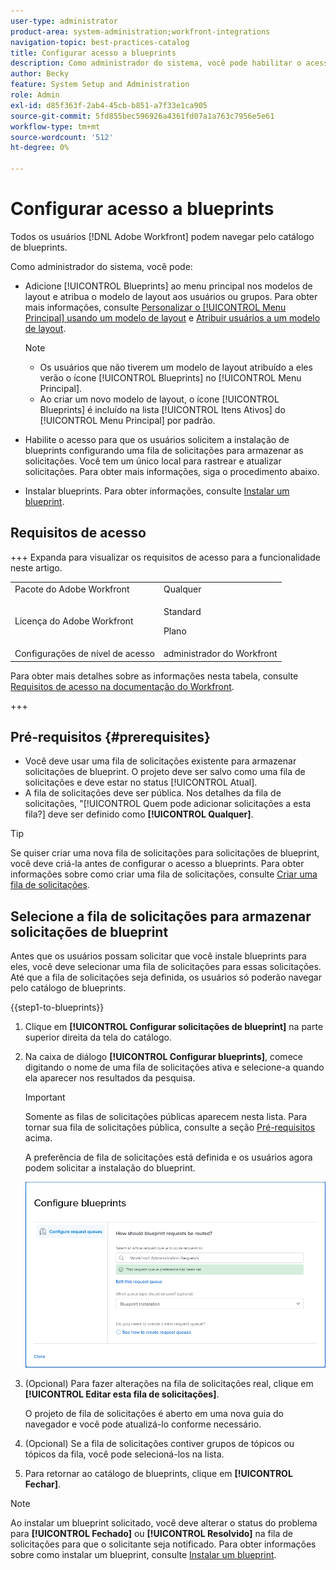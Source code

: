 ```yaml
---
user-type: administrator
product-area: system-administration;workfront-integrations
navigation-topic: best-practices-catalog
title: Configurar acesso a blueprints
description: Como administrador do sistema, você pode habilitar o acesso para que os usuários solicitem a instalação de blueprints configurando uma fila de solicitações para armazenar as solicitações. Você tem um único local para rastrear e atualizar solicitações.
author: Becky
feature: System Setup and Administration
role: Admin
exl-id: d85f363f-2ab4-45cb-b851-a7f33e1ca905
source-git-commit: 5fd855bec596926a4361fd07a1a763c7956e5e61
workflow-type: tm+mt
source-wordcount: '512'
ht-degree: 0%

---
```


# Configurar acesso a blueprints

Todos os usuários [!DNL Adobe Workfront] podem navegar pelo catálogo de blueprints.

Como administrador do sistema, você pode:

* Adicione [!UICONTROL Blueprints] ao menu principal nos modelos de layout e atribua o modelo de layout aos usuários ou grupos. Para obter mais informações, consulte [Personalizar o [!UICONTROL Menu Principal] usando um modelo de layout](/help/quicksilver/administration-and-setup/customize-workfront/use-layout-templates/customize-main-menu.md) e [Atribuir usuários a um modelo de layout](/help/quicksilver/administration-and-setup/customize-workfront/use-layout-templates/assign-users-to-layout-template.md).

  >[!NOTE]
  >
  >* Os usuários que não tiverem um modelo de layout atribuído a eles verão o ícone [!UICONTROL Blueprints] no [!UICONTROL Menu Principal].
  >* Ao criar um novo modelo de layout, o ícone [!UICONTROL Blueprints] é incluído na lista [!UICONTROL Itens Ativos] do [!UICONTROL Menu Principal] por padrão.


* Habilite o acesso para que os usuários solicitem a instalação de blueprints configurando uma fila de solicitações para armazenar as solicitações. Você tem um único local para rastrear e atualizar solicitações. Para obter mais informações, siga o procedimento abaixo.
* Instalar blueprints. Para obter informações, consulte [Instalar um blueprint](../../administration-and-setup/blueprints/blueprints-install.md).

## Requisitos de acesso

+++ Expanda para visualizar os requisitos de acesso para a funcionalidade neste artigo.

<table style="table-layout:auto"> 
 <col> 
 <col> 
 <tbody> 
  <tr> 
   <td role="rowheader">Pacote do Adobe Workfront</td> 
   <td>Qualquer</td> 
  </tr> 
  <tr> 
   <td role="rowheader">Licença do Adobe Workfront</td> 
   <td>
   <p>Standard</p>
   <p>Plano</p></td> 
  </tr> 
  <tr> 
   <td role="rowheader">Configurações de nível de acesso</td> 
   <td>administrador do Workfront </td> 
  </tr> 
 </tbody> 
</table>

Para obter mais detalhes sobre as informações nesta tabela, consulte [Requisitos de acesso na documentação do Workfront](/help/quicksilver/administration-and-setup/add-users/access-levels-and-object-permissions/access-level-requirements-in-documentation.md).

+++

## Pré-requisitos {#prerequisites}

* Você deve usar uma fila de solicitações existente para armazenar solicitações de blueprint. O projeto deve ser salvo como uma fila de solicitações e deve estar no status [!UICONTROL Atual].
* A fila de solicitações deve ser pública. Nos detalhes da fila de solicitações, &quot;[!UICONTROL Quem pode adicionar solicitações a esta fila?] deve ser definido como **[!UICONTROL Qualquer]**.

>[!TIP]
>
>Se quiser criar uma nova fila de solicitações para solicitações de blueprint, você deve criá-la antes de configurar o acesso a blueprints. Para obter informações sobre como criar uma fila de solicitações, consulte [Criar uma fila de solicitações](../../manage-work/requests/create-and-manage-request-queues/create-request-queue.md).

## Selecione a fila de solicitações para armazenar solicitações de blueprint

Antes que os usuários possam solicitar que você instale blueprints para eles, você deve selecionar uma fila de solicitações para essas solicitações. Até que a fila de solicitações seja definida, os usuários só poderão navegar pelo catálogo de blueprints.

{{step1-to-blueprints}}

1. Clique em **[!UICONTROL Configurar solicitações de blueprint]** na parte superior direita da tela do catálogo.

   <!--
   <li value="3" data-mc-conditions="QuicksilverOrClassic.Draft mode"> <p>In the <strong>Configure blueprints</strong> dialog, ensure that the <strong>Configure request queues</strong> tab is selected.</p> </li>
   -->

1. Na caixa de diálogo **[!UICONTROL Configurar blueprints]**, comece digitando o nome de uma fila de solicitações ativa e selecione-a quando ela aparecer nos resultados da pesquisa.

   >[!IMPORTANT]
   >
   >Somente as filas de solicitações públicas aparecem nesta lista. Para tornar sua fila de solicitações pública, consulte a seção [Pré-requisitos](#prerequisites) acima.

   A preferência de fila de solicitações está definida e os usuários agora podem solicitar a instalação do blueprint.

   ![Configurar fila de solicitações](assets/Blueprints_access_setup_request_queue.png)

1. (Opcional) Para fazer alterações na fila de solicitações real, clique em **[!UICONTROL Editar esta fila de solicitações]**.

   O projeto de fila de solicitações é aberto em uma nova guia do navegador e você pode atualizá-lo conforme necessário.

1. (Opcional) Se a fila de solicitações contiver grupos de tópicos ou tópicos da fila, você pode selecioná-los na lista.
1. Para retornar ao catálogo de blueprints, clique em **[!UICONTROL Fechar]**.

>[!NOTE]
>
>Ao instalar um blueprint solicitado, você deve alterar o status do problema para **[!UICONTROL Fechado]** ou **[!UICONTROL Resolvido]** na fila de solicitações para que o solicitante seja notificado. Para obter informações sobre como instalar um blueprint, consulte [Instalar um blueprint](../../administration-and-setup/blueprints/blueprints-install.md).
